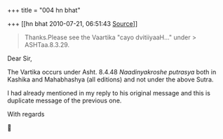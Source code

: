 +++
title = "004 hn bhat"

+++
[[hn bhat	2010-07-21, 06:51:43 [Source](https://groups.google.com/g/bvparishat/c/7IV6-vYimZM)]]



> Thanks.Please see the Vaartika "cayo dvitiiyaaH..." under > ASHTaa.8.3.29.

  

Dear Sir,  

  
The Vartika occurs under Asht. 8.4.48 *Naadinyakroshe putrasya* both in Kashika and Mahabhashya (all editions) and not under the above Sutra.

  

I had already mentioned in my reply to his original message and this is duplicate message of the previous one.  
  

With regards



